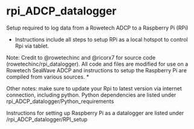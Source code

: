 # rpi_ADCP_datalogger
Setup required to log data from a Rowetech ADCP to a Raspberry Pi (RPi)
- Instructions include all steps to setup RPi as a local hotspot to control Rpi via tablet.

Note: Credit to @rowetechinc and @ricorx7 for source code (rowetechinc/rpi_datalogger). All code and files are modified for use on a Rowetech SeaWave ADCP and instructions to setup the Raspberry Pi are compiled from various sources. *

Other notes: make sure to update your Rpi to latest version via internet connection, including python. Python dependencies are listed under rpi_ADCP_datalogger/Python_requirements

Instructions for setting up Raspberry Pi as a datalogger are listed under /rpi_ADCP_datalogger/RPI_setup

